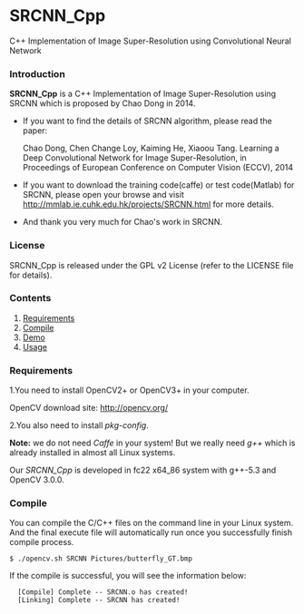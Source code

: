 # SRCNN_Cpp
C++ Implementation of Image Super-Resolution using Convolutional Neural Network

### Introduction
**SRCNN_Cpp** is a C++ Implementation of Image Super-Resolution using SRCNN which is proposed by Chao Dong in 2014.
 - If you want to find the details of SRCNN algorithm, please read the paper:  

   Chao Dong, Chen Change Loy, Kaiming He, Xiaoou Tang. Learning a Deep Convolutional Network for Image Super-Resolution, in Proceedings of European Conference on Computer Vision (ECCV), 2014
 - If you want to download the training code(caffe) or test code(Matlab) for SRCNN, please open your browse and visit http://mmlab.ie.cuhk.edu.hk/projects/SRCNN.html for more details.
 - And thank you very much for Chao's work in SRCNN.

### License
SRCNN_Cpp is released under the GPL v2 License (refer to the LICENSE file for details).

### Contents
1. [Requirements](#requirements)
2. [Compile](#compile)
3. [Demo](#demo)
4. [Usage](#usage)

### Requirements

1.You need to install OpenCV2+ or OpenCV3+ in your computer.

  OpenCV download site: http://opencv.org/

2.You also need to install *pkg-config*.

**Note:** we do not need *Caffe* in your system! But we really need *g++* which is already installed in almost all Linux systems. 

Our *SRCNN_Cpp* is developed in fc22 x64_86 system with g++-5.3 and OpenCV 3.0.0.

### Compile

You can compile the C/C++ files on the command line in your Linux system. And the final execute file will automatically run once you successfully finish compile process.

``` Shell
$ ./opencv.sh SRCNN Pictures/butterfly_GT.bmp
```

If the compile is successful, you will see the information below:

``` Shell
  [Compile] Complete -- SRCNN.o has created!
  [Linking] Complete -- SRCNN has created!
```

